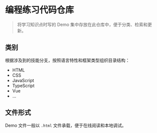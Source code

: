 # 编程练习代码仓库
> 将学习知识点时写的 Demo 集中存放在此仓库中，便于分类、检索和更新。

## 类别
根据涉及到的技能分支，按照语言特性和框架类型组织目录结构：
- HTML
- CSS
- JavaScript
- TypeScript
- Vue
- ...

## 文件形式
Demo 文件一般以 `.html` 文件承载，便于在线阅读和本地调试。